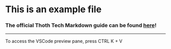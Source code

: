 # This is an example file

### The official Thoth Tech Markdown guide can be found [here](https://github.com/thoth-tech/handbook/blob/5fe870be1cbbcd2932cc338b18b06655517876fa/docs/learning/training/markdown-guide.md)!

---

To access the VSCode preview pane, press CTRL K + V
